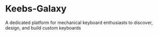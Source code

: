 # Keebs-Galaxy
A dedicated platform for mechanical keyboard enthusiasts to discover, design, and build custom keyboards
